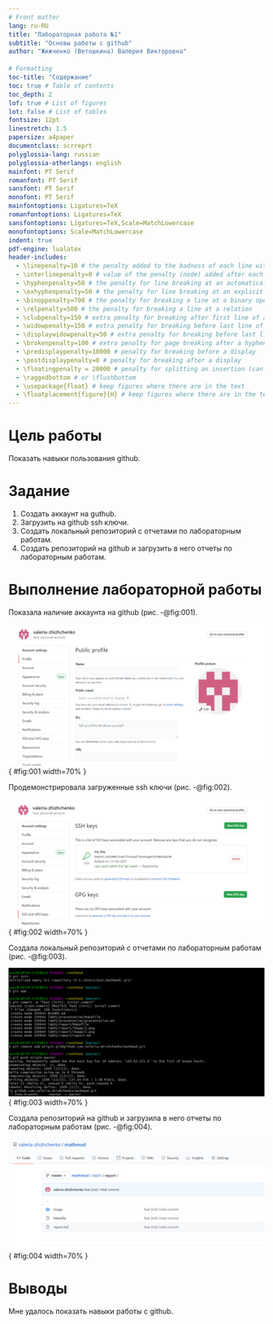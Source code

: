 ```yaml
---
# Front matter
lang: ru-RU
title: "Лабораторная работа №1"
subtitle: "Основы работы с github"
author: "Жижченко (Ветошкина) Валерия Викторовна"

# Formatting
toc-title: "Содержание"
toc: true # Table of contents
toc_depth: 2
lof: true # List of figures
lot: false # List of tables
fontsize: 12pt
linestretch: 1.5
papersize: a4paper
documentclass: scrreprt
polyglossia-lang: russian
polyglossia-otherlangs: english
mainfont: PT Serif
romanfont: PT Serif
sansfont: PT Serif
monofont: PT Serif
mainfontoptions: Ligatures=TeX
romanfontoptions: Ligatures=TeX
sansfontoptions: Ligatures=TeX,Scale=MatchLowercase
monofontoptions: Scale=MatchLowercase
indent: true
pdf-engine: lualatex
header-includes:
  - \linepenalty=10 # the penalty added to the badness of each line within a paragraph (no associated penalty node) Increasing the value makes tex try to have fewer lines in the paragraph.
  - \interlinepenalty=0 # value of the penalty (node) added after each line of a paragraph.
  - \hyphenpenalty=50 # the penalty for line breaking at an automatically inserted hyphen
  - \exhyphenpenalty=50 # the penalty for line breaking at an explicit hyphen
  - \binoppenalty=700 # the penalty for breaking a line at a binary operator
  - \relpenalty=500 # the penalty for breaking a line at a relation
  - \clubpenalty=150 # extra penalty for breaking after first line of a paragraph
  - \widowpenalty=150 # extra penalty for breaking before last line of a paragraph
  - \displaywidowpenalty=50 # extra penalty for breaking before last line before a display math
  - \brokenpenalty=100 # extra penalty for page breaking after a hyphenated line
  - \predisplaypenalty=10000 # penalty for breaking before a display
  - \postdisplaypenalty=0 # penalty for breaking after a display
  - \floatingpenalty = 20000 # penalty for splitting an insertion (can only be split footnote in standard LaTeX)
  - \raggedbottom # or \flushbottom
  - \usepackage{float} # keep figures where there are in the text
  - \floatplacement{figure}{H} # keep figures where there are in the text
---
```


# Цель работы

Показать навыки пользования github.

# Задание

1. Создать аккаунт на guthub.
2. Загрузить на github ssh ключи.
3. Создать локальный репозиторий с отчетами по лабораторным работам.
4. Создать репозиторий на github и загрузить в него отчеты по лабораторным работам.


# Выполнение лабораторной работы

Показала наличие аккаунта на github (рис. -@fig:001).

![Мой аккаунт на github](image/1.png){ #fig:001 width=70% }

Продемонстрировала загруженные ssh ключи (рис. -@fig:002).

![Мои ssh ключи](image/2.png){ #fig:002 width=70% }

Создала локальный репозиторий с отчетами по лабораторным работам (рис. -@fig:003).

![Мой локальный репозиторий](image/3.png){ #fig:003 width=70% }

Создала репозиторий на github и загрузила в него отчеты по лабораторным работам (рис. -@fig:004).

![Мой репозиторий на github](image/4.png){ #fig:004 width=70% }

# Выводы

Мне удалось показать навыки работы с github.
